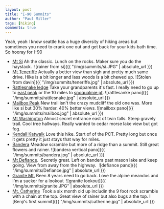 ```yaml
--- 
layout: post
title: "I-90 Summits"
author: "Paul Miller"
tags: [hiking]
comments: true
---
```


Yeah, yeah I know seattle has a huge diversity of hiking areas but sometimes you need to crank one out and get back for your kids bath time. So hooray for I-90

- [Mt Si](https://www.wta.org/go-hiking/hikes/mount-si)
  Ah the classic. Lunch on the rocks. Maker sure you do the haystack. 
  ![rainer from si]({{ "/img/summits/si.JPG" | absolute_url }})
- [Mt Teneriffe](https://www.wta.org/go-hiking/hikes/mount-teneriffe-road-trail)
  Actually a better view than sigh and pretty much same drive. Hike is a bit longer and lass woods is a bit chewed up. 
  ![Stolen from davin]({{ "/img/summits/teneriffe.jpg" | absolute_url }})
- [Rattlesnake ledge](https://www.wta.org/go-hiking/hikes/rattle-snake-ledge)
  Take your grandparents it's fast. I really need to go up to [east peak](https://www.wta.org/go-hiking/hikes/east-peak-rattlesnake-trail) or the 10 miles to [snoqualmie pt](https://www.wta.org/go-hiking/hikes/rattle-snake-mountain).
  ![rattlesanke pano]({{ "/img/summits/rattlesnake.jpg" | absolute_url }})
- [Mailbox Peak](https://www.wta.org/go-hiking/hikes/mailbox-peak)
  New trail isn't the crazy mudcliff the old one was. More like si but 30% harder. 40% better views. 
  ![mailbox pano]({{ "/img/summits/mailbox.jpg" | absolute_url }})
- [Mt Washington](https://www.wta.org/go-hiking/hikes/mount-washington-1)
  Almost secret entrance east of twin falls. Steep gravely trail. Cool tree hallways. Really wanted to cedar morse lake view but got fog.
- [Kendall Katwalk](https://www.wta.org/go-hiking/hikes/kendall-katwalk)
  Love this hike. Start of of the PCT. Pretty long but once it gets pretty it just stays that way for miles. 
- [Bandera](https://www.wta.org/go-hiking/hikes/bandera-mountain)
  Meadow scramble but more of a ridge than a summit. Still great flowers and rainer. 
  ![bandera vertical pano]({{ "/img/summits/bandera.jpg" | absolute_url }})
- [Mt Defiance](https://www.wta.org/go-hiking/hikes/mount-defiance).
  Secretly great. Left on bandera past mason lake and keep going. View from away from the highway. 
  ![defiance pano]({{ "/img/summits/Defiance.jpg" | absolute_url }})
- [Granite Mt.](https://www.wta.org/go-hiking/hikes/granite-mountain-1)
  Been 8 years need to go back. Love the alpine meandos and I'm a sucker for a lookout
  ![granite lookout]({{ "/img/summits/granite.JPG" | absolute_url }})
- [Mt. Catherine](https://www.wta.org/go-hiking/hikes/mount-catherine)
  Took a six month old up includin the 9 foot rock scramble with a chain at the top. Great view of rainer but also bugs a the top. 
  ![Benji's first summit]({{ "/img/summits/catherine.jpg" | absolute_url }})

